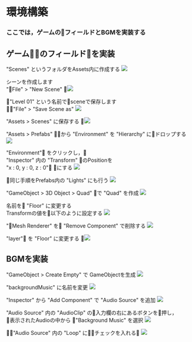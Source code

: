 # 環境構築
### ここでは，ゲームのフィールドとBGMを実装する
## ゲームのフィールドを実装
"Scenes" というフォルダをAssets内に作成する
<img src="../img/Environment-setup/create-new-folder.png">

シーンを作成します <br>
"File" > "New Scene" 
<img src="../img/Environment-setup/new-scene-select.png">

"Level 01" という名前でsceneで保存します<br>
"File" > "Save Scene as"
<img src="../img/Environment-setup/scene-save-as.png">

"Assets > Scenes" に保存する
<img src="../img/Environment-setup/save-scene-level01.png">

"Assets > Prefabs" から "Environment" を "Hierarchy" にドロップする
<img src="../img/Environment-setup/select-Environment.png">

"Environment" をクリックし，<br>
"Inspector" 内の "Transform" のPositionを <br>
"x : 0, y : 0, z : 0" にする
<img src="../img/Environment-setup/drop-Environment.png">

同じ手順をPrefabs内の "Lights" にも行う
<img src="../img/Environment-setup/drop-Lights.png">

"GameObject > 3D Object > Quad" で "Quad" を作成
<img src="../img/Environment-setup/create-Floor.png">

名前を "Floor" に変更する<br>
Transformの値を以下のように設定する
<img src="../img/Environment-setup/Floor-inspector.png">

"Mesh Renderer" を "Remove Component" で削除する
<img src="../img/Environment-setup/Floor-remove-MeshRenderer.png">

"layer" を "Floor" に変更する
<img src="../img/Environment-setup/change-layer-floor.png">

## BGMを実装
"GameObject > Create Empty" で GameObjectを生成
<img src="../img/Environment-setup/create-backgroundMusic.png">

"backgroundMusic" に名前を変更
<img src="../img/Environment-setup/rename-backgroundMusic.png">

"Inspector" から "Add Component" で "Audio Source" を追加
<img src="../img/Environment-setup/add-component-Audio.png">

"Audio Source" 内の "AudioClip" の入力欄の右にあるボタンを押し，<br>
表示されたAudioの中から "Background Music" を選択
<img src="../img/Environment-setup/select-backgroundMusic.png">

"Audio Source" 内の "Loop" にチェックを入れる
<img src="../img/Environment-setup/loop-backgroundMusic.png">